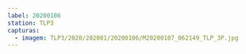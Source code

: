 ```yaml
---
label: 20200106
station: TLP3
capturas:
  - imagem: TLP3/2020/202001/20200106/M20200107_062149_TLP_3P.jpg
---
```

